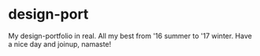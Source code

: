 # design-port
My design-portfolio in real. All my best from '16 summer to '17 winter. Have a nice day and joinup, namaste! 
